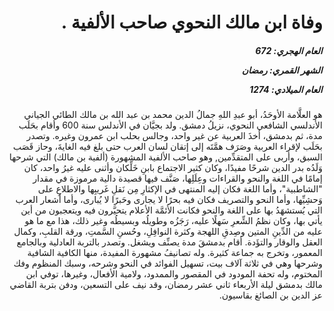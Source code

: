 <h1 dir="rtl">وفاة ابن مالك النحوي صاحب الألفية .</h1>

<h5 dir="rtl">العام الهجري:  672

الشهر القمري: رمضان

العام الميلادي: 1274</h5>

<p dir="rtl">هو العلَّامة الأوحَدُ، أبو عبدِ اللهِ جمالُ الدين محمد بن عبد الله بن مالك الطائي الجياني الأندلسي الشافعي النحوي، نزيلُ دمشق. ولد بجيَّان في الأندلس سنة 600 وأقام بحَلَب مدة، ثم بدمشق، أخذَ العربية عن غير واحد، وجالس بحلب ابن عمرون وغيره. وتصدر بحَلَب لإقراء العربية وصَرَف همَّتَه إلى إتقان لسان العرب حتى بلغ فيه الغايةَ، وحاز قَصَب السبق، وأربى على المتقدِّمين, وهو صاحب الألفية المشهورة (ألفية بن مالك) التي شرحها وَلَدُه بدر الدين شرحًا مفيدًا، وكان كثير الاجتماع بابنِ خَلِّكان وأثنى عليه غيرُ واحد، كان إمامًا في اللغة والنحو والقراءات وعِلَلِها، صَنَّف فيها قصيدة دالية مرموزة في مقدار "الشاطبية"، وأما اللغة فكان إليه المنتهى في الإكثارِ مِن نَقلِ غَريبِها والاطلاعِ على وَحشِيِّها، وأما النحو والتصريف فكان فيه بحرًا لا يجارى وحَبرًا لا يُبارى، وأما أشعار العرب التي يُستشهَدُ بها على اللغة والنحو فكانت الأئمَّة الأعلام يتحيَّرون فيه ويتعجبون من أين يأتي بها، وكان نظمُ الشِّعرِ سَهلًا عليه، رَجَزُه وطويلُه وبسيطُه وغير ذلك، هذا مع ما هو عليه من الدِّينِ المتين وصِدقِ اللهجة وكثرة النوافِلِ، وحُسنِ السَّمتِ، ورقة القلبِ، وكمال العقل والوقار والتؤَدة. أقام بدمشقَ مدة يصنِّف ويشغل. وتصدر بالتربة العادلية وبالجامع المعمور، وتخرج به جماعة كثيرة. وله تصانيفُ مشهورة المفيدة، منها الكافية الشافية وشرحها وهي في ثلاثة آلاف بيت، تسهيل الفوائد في النحو وشرحه، وسبك المنظوم وفك المختوم، وله تحفة المودود في المقصور والممدود، ولامية الأفعال، وغيرها، توفي ابن مالك بدمشق ليلة الأربعاء ثاني عشر رمضان، وقد نيف على التسعين، ودفن بتربة القاضي عز الدين بن الصائغ بقاسيون.</p></br>
